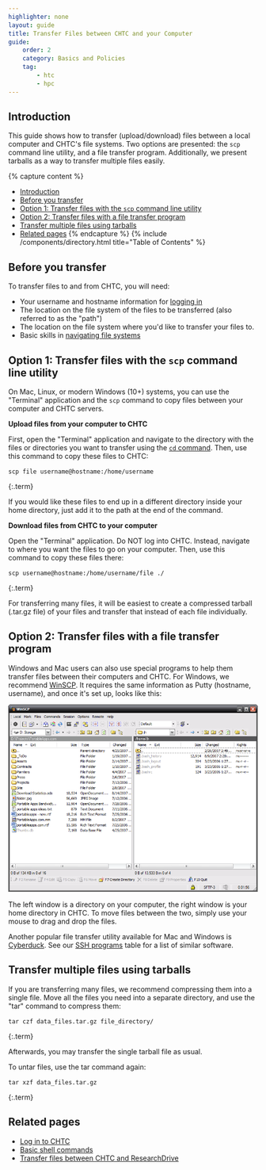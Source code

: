 ```yaml
---
highlighter: none
layout: guide
title: Transfer Files between CHTC and your Computer
guide:
    order: 2
    category: Basics and Policies
    tag:
        - htc
        - hpc
---
```


## Introduction
This guide shows how to transfer (upload/download) files between a local computer and CHTC's file systems. Two options are presented: the `scp` command line utility, and a file transfer program. Additionally, we present tarballs as a way to transfer multiple files easily.

{% capture content %}
- [Introduction](#introduction)
- [Before you transfer](#before-you-transfer)
- [Option 1: Transfer files with the `scp` command line utility](#option-1-transfer-files-with-the-scp-command-line-utility)
- [Option 2: Transfer files with a file transfer program](#option-2-transfer-files-with-a-file-transfer-program)
- [Transfer multiple files using tarballs](#transfer-multiple-files-using-tarballs)
- [Related pages](#related-pages)
{% endcapture %}
{% include /components/directory.html title="Table of Contents" %}

## Before you transfer

To transfer files to and from CHTC, you will need:
* Your username and hostname information for [logging in](connecting)
* The location on the file system of the files to be transferred (also referred to as the "path")
* The location on the file system where you'd like to transfer your files to.
* Basic skills in [navigating file systems](basic-shell-commands#navigate-directories)


## Option 1: Transfer files with the `scp` command line utility

On Mac, Linux, or modern Windows (10+) systems, you can use the \"Terminal\" application and
the `scp` command to copy files between your computer and CHTC servers.

**Upload files from your computer to CHTC**

First, open the \"Terminal\" application and navigate to the directory with the files or directories you want to transfer using the [`cd` command](basic-shell-commands#navigate-directories). Then, use this
command to copy these files to CHTC:

``` 
scp file username@hostname:/home/username
```
{:.term}

If you would like these files to end up in a different directory inside
your home directory, just add it to the path at the end of the command.

**Download files from CHTC to your computer**

Open the \"Terminal\" application. Do NOT log into CHTC. Instead,
navigate to where you want the files to go on your computer. Then, use
this command to copy these files there:

```
scp username@hostname:/home/username/file ./
```
{:.term}

For transferring many files, it will be easiest to create a compressed tarball
(.tar.gz file) of your files and transfer that instead of each file
individually.


## Option 2: Transfer files with a file transfer program

Windows and Mac users can also use special programs to help them
transfer files between their computers and CHTC. For Windows, we
recommend [WinSCP](https://winscp.net/eng/download.php). It requires the
same information as Putty (hostname, username), and once it\'s set up,
looks like this:

![](/images/WinSCPPortable.png)

The left window is a directory on your computer, the right window is
your home directory in CHTC. To move files between the two, simply use your mouse to drag
and drop the files.

Another popular file transfer utility available for Mac and Windows is [Cyberduck](https://cyberduck.io). See our [SSH programs](connecting#ssh-programs) table for a list of similar software.


## Transfer multiple files using tarballs

If you are transferring many files, we recommend compressing them
into a single file. Move all the files you need into a separate directory, and use the \"tar\" command to compress them:

``` 
tar czf data_files.tar.gz file_directory/
```
{:.term}

Afterwards, you may transfer the single tarball file as usual.

To untar files, use the tar command again:

```
tar xzf data_files.tar.gz
```
{:.term}

## Related pages
* [Log in to CHTC](connecting)
* [Basic shell commands](basic-shell-commands)
* [Transfer files between CHTC and ResearchDrive](transfer-data-researchdrive)
